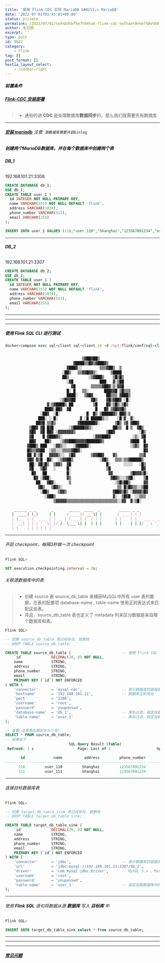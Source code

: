 ```yaml
---
title: '使用 Flink-CDC 实现 MariaDB &#8211;> MariaDB'
date: '2022-07-01T03:45:01+00:00'
status: private
permalink: /2022/07/01/%e4%bd%bf%e7%94%a8-flink-cdc-%e5%ae%9e%e7%8e%b0-mariadb-mariadb
author: 毛巳煜
excerpt: ''
type: post
id: 8842
category:
    - Flink
tag: []
post_format: []
hestia_layout_select:
    - sidebar-right
---
```

##### 前置条件

###### **[Flink-CDC 安装部署](http://www.dev-share.top/2022/06/29/flink-cdc-%e5%ae%89%e8%a3%85%e9%83%a8%e7%bd%b2/ "Flink-CDC 安装部署")**

> - 通俗的讲 **CDC** 是处理数据库**数据同步**的，那么我们就需要先有数据库

- - - - - -

###### **[安装 mariadb](http://www.dev-share.top/2019/08/05/docker-%e5%ae%89%e8%a3%85-mariadb/ "安装 mariadb")** 注意: `源数据库需要开启binlog`

##### 创建两个MariaDB数据库，并在每个数据库中创建两个表

###### **DB\_1**

192.168.101.21:3306

```sql
CREATE DATABASE db_1;
USE db_1;
CREATE TABLE user_1 (
  id INTEGER NOT NULL PRIMARY KEY,
  name VARCHAR(255) NOT NULL DEFAULT 'flink',
  address VARCHAR(1024),
  phone_number VARCHAR(512),
  email VARCHAR(255)
);

INSERT INTO user_1 VALUES (110,"user_110","Shanghai","123567891234","user_110@foo.com"),(120,"user_120","Shanghai","abcdefg","user_120@foo.com");


```

- - - - - -

###### **DB\_2**

192.168.101.21:3307

```sql
CREATE DATABASE db_2;
USE db_2;
CREATE TABLE user_1 (
  id INTEGER NOT NULL PRIMARY KEY,
  name VARCHAR(255) NOT NULL DEFAULT 'flink',
  address VARCHAR(1024),
  phone_number VARCHAR(512),
  email VARCHAR(255)
);

```

- - - - - -

- - - - - -

- - - - - -

##### 使用 Flink SQL CLI 进行测试

```ruby
docker-compose exec sql-client sql-client.sh -d /opt/flink/conf/sql-client-conf.yaml


                                   ▒▓██▓██▒
                               ▓████▒▒█▓▒▓███▓▒
                            ▓███▓░░        ▒▒▒▓██▒  ▒
                          ░██▒   ▒▒▓▓█▓▓▒░      ▒████
                          ██▒         ░▒▓███▒    ▒█▒█▒
                            ░▓█            ███   ▓░▒██
                              ▓█       ▒▒▒▒▒▓██▓░▒░▓▓█
                            █░ █   ▒▒░       ███▓▓█ ▒█▒▒▒
                            ████░   ▒▓█▓      ██▒▒▒ ▓███▒
                         ░▒█▓▓██       ▓█▒    ▓█▒▓██▓ ░█░
                   ▓░▒▓████▒ ██         ▒█    █▓░▒█▒░▒█▒
                  ███▓░██▓  ▓█           █   █▓ ▒▓█▓▓█▒
                ░██▓  ░█░            █  █▒ ▒█████▓▒ ██▓░▒
               ███░ ░ █░          ▓ ░█ █████▒░░    ░█░▓  ▓░
              ██▓█ ▒▒▓▒          ▓███████▓░       ▒█▒ ▒▓ ▓██▓
           ▒██▓ ▓█ █▓█       ░▒█████▓▓▒░         ██▒▒  █ ▒  ▓█▒
           ▓█▓  ▓█ ██▓ ░▓▓▓▓▓▓▓▒              ▒██▓           ░█▒
           ▓█    █ ▓███▓▒░              ░▓▓▓███▓          ░▒░ ▓█
           ██▓    ██▒    ░▒▓▓███▓▓▓▓▓██████▓▒            ▓███  █
          ▓███▒ ███   ░▓▓▒░░   ░▓████▓░                  ░▒▓▒  █▓
          █▓▒▒▓▓██  ░▒▒░░░▒▒▒▒▓██▓░                            █▓
          ██ ▓░▒█   ▓▓▓▓▒░░  ▒█▓       ▒▓▓██▓    ▓▒          ▒▒▓
          ▓█▓ ▓▒█  █▓░  ░▒▓▓██▒            ░▓█▒   ▒▒▒░▒▒▓█████▒
           ██░ ▓█▒█▒  ▒▓▓▒  ▓█                █░      ░░░░   ░█▒
           ▓█   ▒█▓   ░     █░                ▒█              █▓
            █▓   ██         █░                 ▓▓        ▒█▓▓▓▒█░
             █▓ ░▓██░       ▓▒                  ▓█▓▒░░░▒▓█░    ▒█
              ██   ▓█▓░      ▒                    ░▒█▒██▒      ▓▓
               ▓█▒   ▒█▓▒░                         ▒▒ █▒█▓▒▒░░▒██
                ░██▒    ▒▓▓▒                     ▓██▓▒█▒ ░▓▓▓▓▒█▓
                  ░▓██▒                          ▓░  ▒█▓█  ░░▒▒▒
                      ▒▓▓▓▓▓▒▒▒▒▒▒▒▒▒▒▒▒▒▒▒▒▒▒▒▒▒▒▒░░▓▓  ▓░▒█░

    ______ _ _       _       _____  ____  _         _____ _ _            _  BETA
   |  ____| (_)     | |     / ____|/ __ \| |       / ____| (_)          | |
   | |__  | |_ _ __ | | __ | (___ | |  | | |      | |    | |_  ___ _ __ | |_
   |  __| | | | '_ \| |/ /  \___ \| |  | | |      | |    | | |/ _ \ '_ \| __|
   | |    | | | | | |   


```

- - - - - -

###### 开启 checkpoint，每隔3秒做一次 checkpoint

```sql
Flink SQL>

SET execution.checkpointing.interval = 3s;

```

###### 关联源数据库中的表

> - 创建 source 表 source\_db\_table 来捕获MySQL中所有 user 表的数据，在表的配置项 database-name , table-name 使用正则表达式来匹配这些表。
> - 并且，source\_db\_table 表也定义了 metadata 列来区分数据是来自哪个数据库和表。

```sql
Flink SQL>

-- 如果 source_db_table 表已经存在，就删除
-- DROP TABLE source_db_table;

CREATE TABLE source_db_table (                       -- 使用 Flink SQL 创建一个虚拟的表，用来收集源数据库中的信息
    `id`             DECIMAL(20, 0) NOT NULL,
    name             STRING,
    address          STRING,
    phone_number     STRING,
    email            STRING,
    PRIMARY KEY (`id`) NOT ENFORCED
) WITH (
    'connector'      = 'mysql-cdc',                  -- 表示数据库的链接类型
    'hostname'       = '192.168.101.21',             -- 数据库主机地址
    'port'           = '3306',
    'username'       = 'root',
    'password'       = 'youpasswd',
    'database-name'  = 'db_1',                       -- 库名过滤，指定加载数据库中的哪些库
    'table-name'     = 'user_1'                      -- 表名过滤，指定加载数据库中的哪些表
);

```

```sql
-- 查看(注意表名要区分大小写)
SELECT * FROM source_db_table;
-- 结果如下
                             SQL Query Result (Table)
 Refresh: 1 s                    Page: Last of 1                     Updated: 01:58:40.734

       id             name          address         phone_number                     email
--------- ---------------- ---------------- -------------------- -------------------------
      110         user_110         Shanghai         123567891234          user_110@foo.com
      111         user_111         Shanghai         123567891234          user_111@foo.com


```

- - - - - -

###### 连接目标数据库表

```sql
Flink SQL>

-- 如果 target_db_table_sink 表已经存在，就删除
-- DROP TABLE target_db_table_sink;

CREATE TABLE target_db_table_sink (
    `id`             DECIMAL(20, 0) NOT NULL,
    name             STRING,
    address          STRING,
    phone_number     STRING,
    email            STRING,
    PRIMARY KEY (`id`) NOT ENFORCED
) WITH (
    'connector'      = 'jdbc',                       -- 表示数据库的链接类型
    'url'            = 'jdbc:mysql://192.168.101.21:3307/db_2',
    'driver'         = 'com.mysql.jdbc.Driver',      -- MySQL 5.x 、MariaDB 通用
    'username'       = 'root',
    'password'       = 'youpasswd',
    'table-name'     = 'user_1'                      -- 指定加载数据库中的哪些表
);

```

- - - - - -

###### 使用 **Flink SQL** 语句将数据从源 **数据库** 写入 **目标库** 中

```sql
Flink SQL>

INSERT INTO target_db_table_sink select * from source_db_table;

```

- - - - - -

- - - - - -

- - - - - -

###### **[常见问题](http://www.dev-share.top/2022/07/05/flink-cdc-%e5%b8%b8%e8%a7%81%e9%97%ae%e9%a2%98/ "常见问题")**
